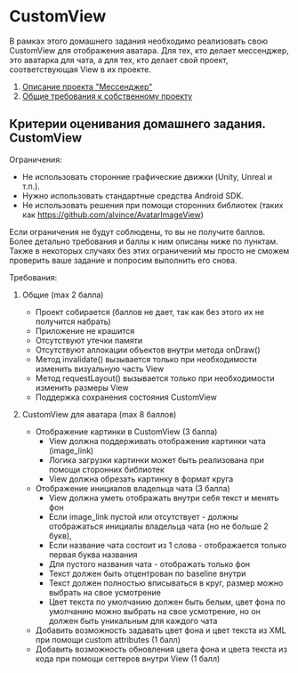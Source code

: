 # CustomView

В рамках этого домашнего задания необходимо реализовать свою CustomView для отображения аватара. Для тех, кто делает мессенджер, это аватарка для чата, а для тех, кто делает свой проект, соответствующая View в их проекте.

1. [Описание проекта "Мессенджер"](https://github.com/polis-vk/2023-android-itmo-hws/tree/task_7#мессенджер)
2. [Общие требования к собственному проекту](https://github.com/polis-vk/2023-android-itmo-hws/tree/task_7#свой-проект)

## Критерии оценивания домашнего задания. CustomView

Ограничения:
- Не использовать сторонние графические движки (Unity, Unreal и т.п.).
- Нужно использовать стандартные средства Android SDK.
- Не использовать решения при помощи сторонних библиотек (таких как https://github.com/alvince/AvatarImageView)

Если ограничения не будут соблюдены, то вы не получите баллов. Более детально требования и баллы к ним описаны ниже по пунктам. Также в некоторых случаях без этих ограничений мы просто не сможем проверить ваше задание и попросим выполнить его снова.

Требования:

1. Общие (max 2 балла)
   - Проект собирается (баллов не дает, так как без этого их не получится набрать)
   - Приложение не крашится
   - Отсутствуют утечки памяти
   - Отсутствуют аллокации объектов внутри метода onDraw()
   - Метод invalidate() вызывается только при необходимости изменить визуальную часть View
   - Метод requestLayout() вызывается только при необходимости изменить размеры View
   - Поддержка сохранения состояния CustomView

2. CustomView для аватара (max 8 баллов)
   - Отображение картинки в CustomView (3 балла)
      - View должна поддерживать отображение картинки чата (image_link)
      - Логика загрузки картинки может быть реализована при помощи сторонних библиотек
      - View должна обрезать картинку в формат круга
   - Отображение инициалов владельца чата (3 балла)
      - View должна уметь отображать внутри себя текст и менять фон
      - Если image_link пустой или отсутствует - должны отображаться инициалы владельца чата (но не больше 2 букв),
      - Если название чата состоит из 1 слова - отображается только первая буква названия
      - Для пустого названия чата - отображать только фон
      - Текст должен быть отцентрован по baseline внутри
      - Текст должен полностью вписываться в круг, размер можно выбрать на свое усмотрение
      - Цвет текста по умолчанию должен быть белым, цвет фона по умолчанию можно выбрать на свое усмотрение, но он должен быть уникальным для каждого чата
   - Добавить возможность задавать цвет фона и цвет текста из XML при помощи custom attributes (1 балл)
   - Добавить возможность обновления цвета фона и цвета текста из кода при помощи сеттеров внутри View (1 балл)
